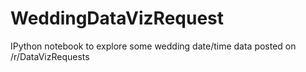# WeddingDataVizRequest
IPython notebook to explore some wedding date/time data posted on /r/DataVizRequests
